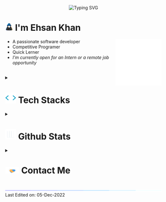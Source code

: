 <p align="center">
  <img src="https://readme-typing-svg.demolab.com?font=Fira+Code&pause=1000&width=435&lines=Assalamu+Alaikum+Warahmatullah...%E2%9D%A4" alt="Typing SVG" />
</p>

# <picture><img src = "img/about_me_small.gif" width = 25px></picture> **I'm Ehsan Khan**

<picture> <img align="right" src="img/right_side_alt.gif" width = 150px></picture>

- A passionate software developer
- Competitive Programer
- Quick Lerner <!--[link](https://ehsan.pages.dev)-->
- _I’m currently open for an Intern or a remote job opportunity_ <!--, this is [my resume](https://read.cv)-->

<br>

<details>
  <summary>
    <h1><img src="img/code.gif" width ="35"><b> Tech Stacks</b></h1>
  </summary>

  <div align="center">
  <img src="https://img.shields.io/badge/-C%20-%232370ED.svg?style=flat&logo=c&logoColor=white" /> <img src="https://img.shields.io/badge/C++%20-%2300599C.svg?style=flat&logo=c%2B%2B&logoColor=white" /> <img src="https://img.shields.io/badge/Python%20-%2314354C.svg?style=flat&logo=python&logoColor=white" /> <img src="https://img.shields.io/badge/Java%20-FF3E00?style=flat&logo=OpenJDK&logoColor=white" /> <img src="https://img.shields.io/badge/JavaScript%20-%23F7DF1E.svg?style=flat&logo=javascript&logoColor=black" /> <img src="https://img.shields.io/badge/PHP%20-777BB4?style=flat&logo=PHP&logoColor=white" /> 
  <img src="https://img.shields.io/badge/HTML%20-%23E34F26.svg?style=flat&logo=html5&logoColor=white" /> <img src="https://img.shields.io/badge/CSS%20-%231572B6.svg?style=flat&logo=css3&logoColor=white" /> <img src="https://img.shields.io/badge/TailWind%20CSS%20-%2306B6D6.svg?style=flat&logo=tailwindcss&logoColor=white" /> <img src="https://img.shields.io/badge/Svelte%20-%23FF3E00.svg?style=flat&logo=svelte&logoColor=white" /> <img src="https://img.shields.io/badge/Django%20-%23092E20.svg?style=flat&logo=django&logoColor=white" />
  <img src="https://img.shields.io/badge/Git-%23F05033.svg?style=flat&logo=git&logoColor=white" /> <img src="https://img.shields.io/badge/Github-%23121011.svg?style=flat&logo=github&logoColor=white" />
  <img src="https://img.shields.io/badge/Vim-019733?style=flat&logo=vim&logoColor=black" /> <img src="https://img.shields.io/badge/VSCode-0078d7.svg?style=flat&logo=visual-studio-code&logoColor=white" /> <img src="https://img.shields.io/badge/IntelliJ%20IDEA-1B6AC6?style=flat&logo=intellijidea&logoColor=white" /> <img src="https://img.shields.io/badge/PyCharm-FFFC00?style=flat&logo=pycharm&logoColor=black" /> <img src="https://img.shields.io/badge/PhpStorm-A100FF?style=flat&logo=PhpStorm&logoColor=white" />
  <img src="https://img.shields.io/badge/Linux-FCC624?style=flat&logo=linux&logoColor=black" /> <img src="https://img.shields.io/badge/Windows-0078D4?style=flat&logo=windows11&logoColor=white" /> <img src="https://img.shields.io/badge/Android-3DDC84?style=flat&logo=android&logoColor=white" />
  <img src="https://img.shields.io/badge/Microsoft%20Office-D83B01?style=flat&logo=microsoftoffice&logoColor=white" /> <img src="https://img.shields.io/badge/LibreOffice-18A303?style=flat&logo=libreoffice&logoColor=white" /> <img src="https://img.shields.io/badge/Photoshop-31A8FF?style=flat&logo=AdobePhotoshop&logoColor=white" />  <img src="https://img.shields.io/badge/GIMP-5C5543?style=flat&logo=gimp&logoColor=black" />
  <img src="https://img.shields.io/badge/Google%20Search-%234285F4.svg?style=flat&logo=google&logoColor=white" /> <img src="https://img.shields.io/badge/Terminal-%23241F31.svg?style=flat&logo=gnometerminal&logoColor=white" /> <img src="https://img.shields.io/badge/Markdown-%23000000.svg?style=flat&logo=markdown&logoColor=white" /> <img src="https://img.shields.io/badge/Bash%20Scripting-%234EAA25.svg?style=flat&logo=gnubash&logoColor=white" /> <img src="https://img.shields.io/badge/Batch%20Scripting-%234D4D4D.svg?style=flat&logo=windowsterminal&logoColor=white" />

  </div>
  <br>
</details>

<details>
  <summary>
    <h1> <img src="img/Stats.gif" width="35"><b> Github Stats </b></h1>
  </summary>

  <div align="center">
    <img src="https://github-readme-stats.vercel.app/api?username=ehsan18t&include_all_commits=true&count_private=true&show_icons=true&theme=gruvbox" width="400"/>
    <img src="https://streak-stats.demolab.com/?user=ehsan18t&theme=gruvbox" width="400"  alt="ehsan18t"/>
  </div>
  <br>
</details>

<details>
  <summary>
    <h1> <img src="img/handshake.gif" width ="45"> <b> Contact Me</b></h1>
    <br>
  </summary>

  <div align='center'>
    <a href="https://t.me/ehsan18t" target="_blank">
      <img src="https://img.shields.io/badge/telegram-26A5E4?style=for-the-badge&logo=telegram&logoColor=white" t=mail style="margin-bottom: 5px;" />
    </a>
    <!-- <a href="https://twitter.com/ehsan18t" target="_blank">
      <img src="https://img.shields.io/badge/twitter-%2300acee.svg?color=1DA1F2&style=for-the-badge&logo=twitter&logoColor=white" alt=twitter style="margin-bottom: 5px;"/>
    </a> -->
    <a href="https://linkedin.com/in/ehsan18t" target="_blank">
      <img src="https://img.shields.io/badge/linkedin-%2300acee.svg?color=405DE6&style=for-the-badge&logo=linkedin&logoColor=white" alt=linkedin style="margin-bottom: 5px;"/>
    </a>
    <a href="mailto:ehsan18t@gmail.com" target="_blank">
      <img src="https://img.shields.io/badge/gmail-%23EA4335.svg?style=for-the-badge&logo=gmail&logoColor=white" t=mail style="margin-bottom: 5px;" />
    </a>
  </div>
  <br>
</details>

<img src="img/line.gif">
Last Edited on: 05-Dec-2022
